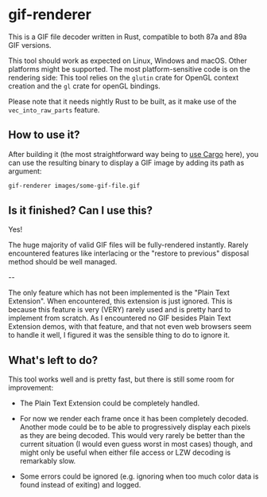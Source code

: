 # gif-renderer #################################################################

This is a GIF file decoder written in Rust, compatible to both 87a and 89a GIF
versions.

This tool should work as expected on Linux, Windows and macOS. Other platforms
might be supported. The most platform-sensitive code is on the rendering side:
This tool relies on the `glutin` crate for OpenGL context creation and the `gl`
crate for openGL bindings.

Please note that it needs nightly Rust to be built, as it make use of the
`vec_into_raw_parts` feature.


## How to use it? ##############################################################

After building it (the most straightforward way being to [use
Cargo](https://doc.rust-lang.org/cargo/) here), you can use the resulting binary
to display a GIF image by adding its path as argument:
```sh
gif-renderer images/some-gif-file.gif
```

## Is it finished? Can I use this? #############################################

Yes!

The huge majority of valid GIF files will be fully-rendered instantly.
Rarely encountered features like interlacing or the "restore to previous"
disposal method should be well managed.

--

The only feature which has not been implemented is the "Plain Text Extension".
When encountered, this extension is just ignored.
This is because this feature is very (VERY) rarely used and is pretty hard to
implement from scratch.
As I encountered no GIF besides Plain Text Extension demos, with that feature,
and that not even web browsers seem to handle it well, I figured it was the
sensible thing to do to ignore it.


## What's left to do? ##########################################################

This tool works well and is pretty fast, but there is still some room for
improvement:

  - The Plain Text Extension could be completely handled.

  - For now we render each frame once it has been completely decoded.
    Another mode could be to be able to progressively display each pixels
    as they are being decoded. This would very rarely be better than the current
    situation (I would even guess worst in most cases) though, and might
    only be useful when either file access or LZW decoding is remarkably slow.

  - Some errors could be ignored (e.g. ignoring when too much color data is
    found instead of exiting) and logged.
